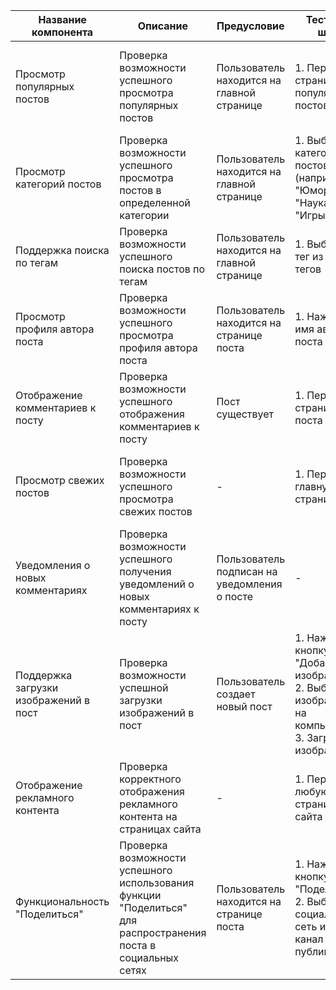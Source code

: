 | Название компонента                   | Описание                                                                                                       | Предусловие                                  | Тестовые шаги                                                                                            | Тестовая информация      | Ожидаемый результат                                                         | Результат                                                                   |
| ------------------------------------- | -------------------------------------------------------------------------------------------------------------- | -------------------------------------------- | -------------------------------------------------------------------------------------------------------- | ------------------------ | --------------------------------------------------------------------------- | --------------------------------------------------------------------------- |
| Просмотр популярных постов            | Проверка возможности успешного просмотра популярных постов                                                     | Пользователь находится на главной странице   | 1. Перейти на страницу популярных постов                                                                 | -                        | Отображение списка популярных постов с рейтингом и количеством комментариев | Отображение списка популярных постов с рейтингом и количеством комментариев |
| Просмотр категорий постов             | Проверка возможности успешного просмотра постов в определенной категории                                       | Пользователь находится на главной странице   | 1. Выбрать категорию постов (например, "Юмор", "Наука", "Игры" и т. д.)                                  | -                        | Отображение списка постов из выбранной категории                            | Отображение списка постов из выбранной категории                            |
| Поддержка поиска по тегам             | Проверка возможности успешного поиска постов по тегам                                                          | Пользователь находится на главной странице   | 1. Выбрать тег из списка тегов                                                                           | -                        | Отображение списка постов, содержащих выбранный тег                         | Отображение списка постов, содержащих выбранный тег                         |
| Просмотр профиля автора поста         | Проверка возможности успешного просмотра профиля автора поста                                                  | Пользователь находится на странице поста     | 1. Нажать на имя автора поста                                                                            | -                        | Отображение профиля автора с информацией о его активности на сайте          | Отображение профиля автора с информацией о его активности на сайте          |
| Отображение комментариев к посту      | Проверка возможности успешного отображения комментариев к посту                                                | Пост существует                              | 1. Перейти на страницу поста                                                                             | -                        | Отображение списка комментариев к посту                                     | Отображение списка комментариев к посту                                     |
| Просмотр свежих постов                | Проверка возможности успешного просмотра свежих постов                                                         | -                                            | 1. Перейти на главную страницу                                                                           | -                        | Отображение списка свежих постов, отсортированных по дате публикации        | Отображение списка свежих постов, отсортированных по дате публикации        |
| Уведомления о новых комментариях      | Проверка возможности успешного получения уведомлений о новых комментариях к посту                              | Пользователь подписан на уведомления о посте | -                                                                                                        | -                        | Получение уведомления о новом комментарии к посту                           | Получение уведомления о новом комментарии к посту                           |
| Поддержка загрузки изображений в пост | Проверка возможности успешной загрузки изображений в пост                                                      | Пользователь создает новый пост              | 1. Нажать на кнопку "Добавить изображение" 2. Выбрать изображение на компьютере 3. Загрузить изображение | Изображение для загрузки | Успешная загрузка изображения в пост                                        | Успешная загрузка изображения в пост                                        |
| Отображение рекламного контента       | Проверка корректного отображения рекламного контента на страницах сайта                                        | -                                            | 1. Перейти на любую страницу сайта                                                                       | -                        | Отображение рекламных блоков в соответствии с настройками рекламы           | Отображение рекламных блоков в соответствии с настройками рекламы           |
| Функциональность "Поделиться"         | Проверка возможности успешного использования функции "Поделиться" для распространения поста в социальных сетях | Пользователь находится на странице поста     | 1. Нажать на кнопку "Поделиться" 2. Выбрать социальную сеть или канал для публикации                     | -                        | Успешное распространение поста в выбранной социальной сети                  | Успешное распространение поста в выбранной социальной сети                  |
